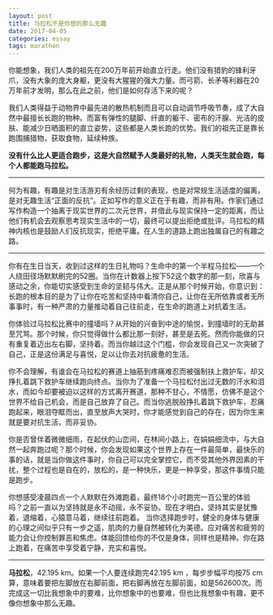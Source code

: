 ```yaml
---
layout: post
title: 马拉松不是你想的那么无趣
date: 2017-04-05
categories: essay
tags: marathon
---
```



你能想象，我们人类的祖先在200万年前开始直立行走。他们没有猎豹的锋利牙爪，没有大象的庞大身躯，更没有大猩猩的强大力量。而弓箭、长矛等利器在20万年前才发明，那么在此之前，他们是如何存活下来的呢？

我们人类得益于动物界中最先进的散热机制而且可以自动调节呼吸节奏，成了大自然中最擅长长跑的物种。而富有弹性的腿脚、纤直的躯干、密布的汗腺、光洁的皮肤、能减少日晒面积的直立姿势，这些都是人类长跑的优势。我们的祖先正是靠长跑围捕猎物，获取食物，延续种族。

**没有什么比人更适合跑步，这是大自然赋予人类最好的礼物，人类天生就会跑，每个人都能跑马拉松。**

----------

何为有趣，有趣是对生活游刃有余经历过剩的表现，也是对常规生活适度的偏离，是对无趣生活“正面的反抗”。正如写作的意义正在于有趣，而非有用。作家们通过写作构造一个抽离于现实世界的二次元世界，并借此与现实保持一定的距离，而让他们有机会去观察思考现实生活中的一切，最终可以提出拒绝或批评。马拉松的精神内核也是鼓励人们反抗现实，拒绝平庸。在人生的道路上跑出独属自己的有趣之路。

----------

你有在生日当天，收到过这样的生日礼物吗？生命中的第一个半程马拉松——一个人绕田径场默默刷完的52圈。当你在计数器上按下52这个数字的那一刻，欣喜与感动之余，你能切实感受到生命的坚韧与伟大。正是从那个时候开始，你意识到：长跑的根本目的是为了让你在吃苦和坚持中看清你自己，让你在无所依靠或者无所事事时，有一种严肃的力量推动着自己往前走，在生命的跑道上对抗着生活。

你体验过马拉松比赛中的撞墙吗？从开始的兴奋到中途的愉悦，到撞墙时的无助甚至咒骂。那个时候，你只觉得做什么都比那一刻好，甚至是去死。然而你能做的只有重复着迈出左右脚，坚持着。而当你越过这个门槛，你会发现自己又一次突破了自己，正是这份满足与喜悦，足以让你去对抗疲惫的生活。

你不会理解，有谁会在马拉松的赛道上抽筋到疼痛难忍而被强制扶上救护车，却又挣扎着跳下救护车继续跑向终点。当你为了准备一个马拉松付出过无数的汗水和泪水，而如今却要被迫以这样的方式离开赛道，那种不甘心，不情愿，仿佛不是这个世界不给自己机会，而是自己放弃了自己。而当你逃脱般挣扎着跳下救护车，忍痛跑起来，眼泪夺眶而出，直至放声大哭时，你才能感觉到自己的存在，因为你生来就是要对抗生活，而非妥协。

你是否曾伴着微微细雨，在起伏的山峦间，在林间小路上，在娟娟细流中，与大自然一起奔跑过呢？那个时候，你会发现如果这个世界上存在一件最简单，最快乐的事的话，就是当你做这件事时，你自己可以完全掌控它，而不受其他外界因素的干扰，整个过程也是自在的，放松的，是一种快乐，更是一种享受，那这件事情只能是跑步。

你想感受凌晨四点一个人默默在外滩跑着，最终18个小时跑完一百公里的体验吗？之前一直以为坚持就是永不动摇，永不妥协。现在才明白，坚持其实是犹豫着，退缩着，心猿意马着，继续往前跑着。
当你选择跑步时，健全的身体与健康的心理之间似乎只有一步之遥，肌肉的力量自然被转化为美德。应对痛苦和疲劳的能力会让你控制罪恶和焦虑。体能回馈给你的不仅是身体，同样也是精神。你在路上跑着，在痛苦中享受着宁静，充实和喜悦。

----------

**马拉松**，42.195 km。如果一个人要连续跑完42.195 km ，每步步幅平均按75 cm算，意味着要把左脚放在右脚前面，把右脚再放在左脚前面，如是562600次。而完成这一切比我想象中的要难，比你想象中的也要难，但也比我想象中有趣，更不像你想象中那么无趣。